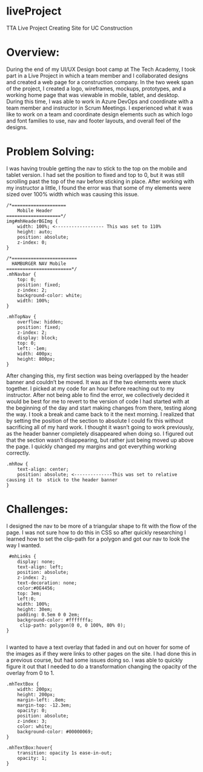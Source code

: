 # liveProject
TTA Live Project Creating Site for UC Construction

<h1> Overview: </h1>

During the end of my UI/UX Design boot camp at The Tech Academy, I took part in a Live Project in which a team member and I collaborated designs and created a web page for a construction company. In the two week span of the project, I created a logo, wireframes, mockups, prototypes, and a working home page that was viewable in mobile, tablet, and desktop. During this time, I was able to work in Azure DevOps and coordinate with a team member and instructor in Scrum Meetings. I experienced what it was like to work on a team and coordinate design elements such as which logo and font families to use, nav and footer layouts, and overall feel of the designs. 


<h1> Problem Solving: </h1>

I was having trouble getting the nav to stick to the top on the mobile and tablet version. I had set the position to fixed and top to 0, but it was still scrolling past the top of the nav before sticking in place. After working with my instructor a little, I found the error was that some of my elements were sized over 100% width which was causing this issue. 

```
/*====================
    Mobile Header
====================*/
img#mhHeaderBGImg {
    width: 100%; <------------------ This was set to 110% 
    height: auto;
    position: absolute;
    z-index: 0;
}

/*========================
  HAMBURGER NAV Mobile
========================*/
.mhNavbar {
    top: 0;
    position: fixed;
    z-index: 2;
    background-color: white;
    width: 100%;
}

.mhTopNav {
    overflow: hidden;
    position: fixed;
    z-index: 2;
    display: block;
    top: 0;
    left: -1em;
    width: 400px;
    height: 800px;
}
```


After changing this, my first section was being overlapped by the header banner and couldn’t be moved. It was as if the two elements were stuck together. I picked at my code for an hour before reaching out to my instructor. After not being able to find the error, we collectively decided it would be best for me to revert to the version of code I had started with at the beginning of the day and start making changes from there, testing along the way. I took a break and came back to it the next morning. I realized that by setting the position  of the section to absolute I could fix this without sacrificing all of my hard work. I thought it wasn’t going to work previously, as the header banner completely disappeared when doing so. I figured out that the section wasn’t disappearing, but rather just being moved up above the page. I quickly changed my margins and got everything working correctly. 


```
.mhRow {
    text-align: center;
    position: absolute; <--------------This was set to relative causing it to  stick to the header banner
}
```


<h1> Challenges: </h1>

I designed the nav to be more of a triangular shape to fit with the flow of the page. I was not sure how to do this in CSS so after quickly researching I learned how to set the clip-path for a polygon and got our nav to look the way I wanted.

```
 #mhLinks {
    display: none;
    text-align: left;
    position: absolute;
    z-index: 2;
    text-decoration: none;
    color:#0E4456;
    top: 3em;
    left:0;
    width: 100%;
    height: 30em;
    padding: 0.5em 0 0 2em;
    background-color: #fffffffa;
     clip-path: polygon(0 0, 0 100%, 80% 0);
}
    
```

I wanted to have a text overlay that faded in and out on hover for some of the images as if they were links to other pages on the site. I had done this in a previous course, but had some issues doing so. I was able to quickly figure it out that I needed to do a transformation changing the opacity of the overlay from 0 to 1. 

```
.mhTextBox {
    width: 200px;
    height: 200px;
    margin-left: .8em;
    margin-top: -12.3em;
    opacity: 0;
    position: absolute;
    z-index: 3;
    color: white;
    background-color: #00000069;
}

.mhTextBox:hover{
    transition: opacity 1s ease-in-out;
    opacity: 1;
}
```
